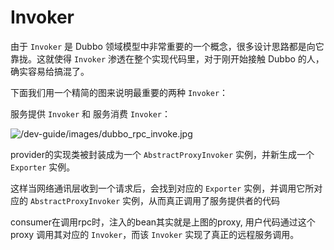 # Invoker

由于 `Invoker` 是 Dubbo 领域模型中非常重要的一个概念，很多设计思路都是向它靠拢。这就使得 `Invoker` 渗透在整个实现代码里，对于刚开始接触 Dubbo 的人，确实容易给搞混了。 

下面我们用一个精简的图来说明最重要的两种 `Invoker`：

服务提供 `Invoker`   和  服务消费 `Invoker`：

![/dev-guide/images/dubbo_rpc_invoke.jpg](https://dubbo.apache.org/imgs/dev/dubbo_rpc_invoke.jpg)

provider的实现类被封装成为一个 `AbstractProxyInvoker` 实例，并新生成一个 `Exporter` 实例。

这样当网络通讯层收到一个请求后，会找到对应的 `Exporter` 实例，并调用它所对应的 `AbstractProxyInvoker` 实例，从而真正调用了服务提供者的代码



consumer在调用rpc时，注入的bean其实就是上图的proxy, 用户代码通过这个 proxy 调用其对应的 `Invoker`，而该 `Invoker` 实现了真正的远程服务调用。

